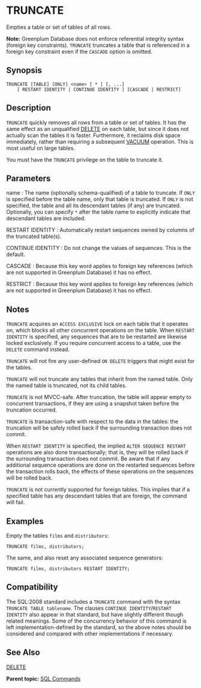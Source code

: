 # TRUNCATE 

Empties a table or set of tables of all rows.

**Note:** Greenplum Database does not enforce referential integrity syntax \(foreign key constraints\). `TRUNCATE` truncates a table that is referenced in a foreign key constraint even if the `CASCADE` option is omitted.

## <a id="section2"></a>Synopsis 

``` {#sql_command_synopsis}
TRUNCATE [TABLE] [ONLY] <name> [ * ] [, ...] 
    [ RESTART IDENTITY | CONTINUE IDENTITY ] [CASCADE | RESTRICT]
```

## <a id="section3"></a>Description 

`TRUNCATE` quickly removes all rows from a table or set of tables. It has the same effect as an unqualified [DELETE](DELETE.html) on each table, but since it does not actually scan the tables it is faster. Furthermore, it reclaims disk space immediately, rather than requiring a subsequent [VACUUM](VACUUM.html) operation. This is most useful on large tables.

You must have the `TRUNCATE` privilege on the table to truncate it.

## <a id="section4"></a>Parameters 

name
:   The name \(optionally schema-qualified\) of a table to truncate. If `ONLY` is specified before the table name, only that table is truncated. If `ONLY` is not specified, the table and all its descendant tables \(if any\) are truncated. Optionally, you can specify `*` after the table name to explicitly indicate that descendant tables are included.

RESTART IDENTITY
:   Automatically restart sequences owned by columns of the truncated table\(s\).

CONTINUE IDENTITY
:   Do not change the values of sequences. This is the default.

CASCADE
:   Because this key word applies to foreign key references \(which are not supported in Greenplum Database\) it has no effect.

RESTRICT
:   Because this key word applies to foreign key references \(which are not supported in Greenplum Database\) it has no effect.

## <a id="section5"></a>Notes 

`TRUNCATE` acquires an `ACCESS EXCLUSIVE` lock on each table that it operates on, which blocks all other concurrent operations on the table. When `RESTART IDENTITY` is specified, any sequences that are to be restarted are likewise locked exclusively. If you require concurrent access to a table, use the `DELETE` command instead.

`TRUNCATE` will not fire any user-defined `ON DELETE` triggers that might exist for the tables.

`TRUNCATE` will not truncate any tables that inherit from the named table. Only the named table is truncated, not its child tables.

`TRUNCATE` is not MVCC-safe. After truncation, the table will appear empty to concurrent transactions, if they are using a snapshot taken before the truncation occurred.

`TRUNCATE` is transaction-safe with respect to the data in the tables: the truncation will be safely rolled back if the surrounding transaction does not commit.

When `RESTART IDENTITY` is specified, the implied `ALTER SEQUENCE RESTART` operations are also done transactionally; that is, they will be rolled back if the surrounding transaction does not commit. Be aware that if any additional sequence operations are done on the restarted sequences before the transaction rolls back, the effects of these operations on the sequences will be rolled back.

`TRUNCATE` is not currently supported for foreign tables. This implies that if a specified table has any descendant tables that are foreign, the command will fail.

## <a id="section6"></a>Examples 

Empty the tables `films` and `distributors`:

```
TRUNCATE films, distributors;
```

The same, and also reset any associated sequence generators:

```
TRUNCATE films, distributors RESTART IDENTITY;
```

## <a id="section7"></a>Compatibility 

The SQL:2008 standard includes a `TRUNCATE` command with the syntax `TRUNCATE TABLE tablename`. The clauses `CONTINUE IDENTITY`/`RESTART IDENTITY` also appear in that standard, but have slightly different though related meanings. Some of the concurrency behavior of this command is left implementation-defined by the standard, so the above notes should be considered and compared with other implementations if necessary.

## <a id="section8"></a>See Also 

[DELETE](DELETE.html)

**Parent topic:** [SQL Commands](../sql_commands/sql_ref.html)

